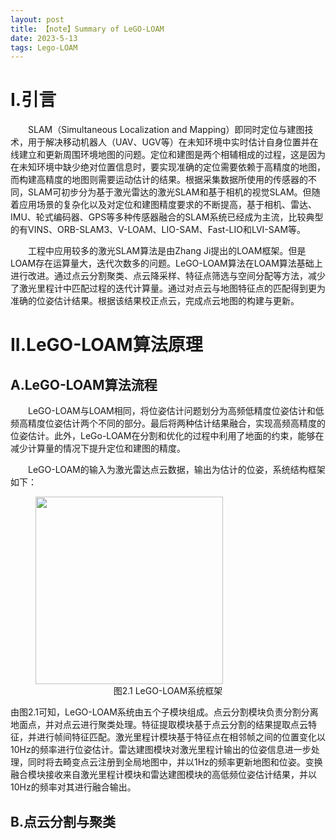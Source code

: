 ```yaml
---
layout: post
title: 【note】Summary of LeGO-LOAM
date: 2023-5-13
tags: Lego-LOAM
---
```


# I.引言

&emsp;&emsp;SLAM（Simultaneous Localization and Mapping）即同时定位与建图技术，用于解决移动机器人（UAV、UGV等）在未知环境中实时估计自身位置并在线建立和更新周围环境地图的问题。定位和建图是两个相辅相成的过程，这是因为在未知环境中缺少绝对位置信息时，要实现准确的定位需要依赖于高精度的地图，而构建高精度的地图则需要运动估计的结果。根据采集数据所使用的传感器的不同，SLAM可初步分为基于激光雷达的激光SLAM和基于相机的视觉SLAM。但随着应用场景的复杂化以及对定位和建图精度要求的不断提高，基于相机、雷达、IMU、轮式编码器、GPS等多种传感器融合的SLAM系统已经成为主流，比较典型的有VINS、ORB-SLAM3、V-LOAM、LIO-SAM、Fast-LIO和LVI-SAM等。

&emsp;&emsp;工程中应用较多的激光SLAM算法是由Zhang Ji提出的LOAM框架。但是LOAM存在运算量大，迭代次数多的问题。LeGO-LOAM算法在LOAM算法基础上进行改进。通过点云分割聚类、点云降采样、特征点筛选与空间分配等方法，减少了激光里程计中匹配过程的迭代计算量。通过对点云与地图特征点的匹配得到更为准确的位姿估计结果。根据该结果校正点云，完成点云地图的构建与更新。

# II.LeGO-LOAM算法原理

## A.LeGO-LOAM算法流程
&emsp;&emsp;LeGO-LOAM与LOAM相同，将位姿估计问题划分为高频低精度位姿估计和低频高精度位姿估计两个不同的部分。最后将两种估计结果融合，实现高频高精度的位姿估计。此外，LeGo-LOAM在分割和优化的过程中利用了地面的约束，能够在减少计算量的情况下提升定位和建图的精度。

&emsp;&emsp;LeGO-LOAM的输入为激光雷达点云数据，输出为估计的位姿，系统结构框架如下：
<figure>
    <img src="https://effun.xyz/images/LeGO-LOAM/算法框架.png" width=300px>
    <center>
    <figcaption>图2.1 LeGO-LOAM系统框架</figcaption>
    </center>
</figure>
由图2.1可知，LeGO-LOAM系统由五个子模块组成。点云分割模块负责分割分离地面点，并对点云进行聚类处理。特征提取模块基于点云分割的结果提取点云特征，并进行帧间特征匹配。激光里程计模块基于特征点在相邻帧之间的位置变化以10Hz的频率进行位姿估计。雷达建图模块对激光里程计输出的位姿信息进一步处理，同时将去畸变点云注册到全局地图中，并以1Hz的频率更新地图和位姿。变换融合模块接收来自激光里程计模块和雷达建图模块的高低频位姿估计结果，并以10Hz的频率对其进行融合输出。

## B.点云分割与聚类

&emsp;&emsp;

